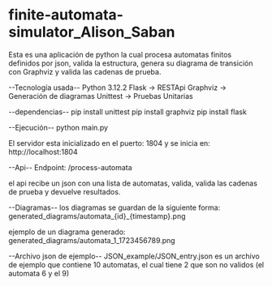 # finite-automata-simulator_Alison_Saban

Esta es una aplicación de python la cual procesa automatas finitos definidos por json, valida la estructura, genera su diagrama de transición con Graphviz y valida las cadenas de prueba.

--Tecnología usada--
Python 3.12.2
Flask -> RESTApi
Graphviz -> Generación de diagramas
Unittest -> Pruebas Unitarias 

--dependencias--
pip install unittest
pip install graphviz
pip install flask


--Ejecución--
python main.py

El servidor esta inicializado en el puerto: 1804
y se inicia en: http://localhost:1804

--Api--
Endpoint: /process-automata

el api recibe un json con una lista de automatas, valida, valida las cadenas de prueba y devuelve resultados.

--Diagramas--
los diagramas se guardan de la siguiente forma: generated_diagrams/automata_{id}_{timestamp}.png

ejemplo de un diagrama generado: generated_diagrams/automata_1_1723456789.png

--Archivo json de ejemplo--
JSON_example/JSON_entry.json es un archivo de ejemplo que contiene 10 automatas, el cual tiene 2 que son no validos (el automata 6 y el 9)


